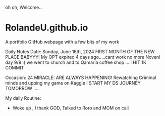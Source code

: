  oh oh, Welcome...
# RolandeU.github.io
A portfolio GitHub webpage with a few bits of my work

Daily Notes
Date: Sunday, June 16th, 2024
FIRST MONTH OF THE NEW PLACE BABYYY!
My OPT expired 4 days ago.....cant work no more 
Noveni day 9/9 :)
we went to church and to Qamaria coffee shop ...
I HIT 1K COMMIT


Occasion: 24
MIRACLE: ARE ALWAYS HAPPENING!
Rewatching Criminal minds and upping my game on Kaggle
I START MY DS JOURNEY TOMORROW .....

My daily Routine:
- Woke up , I thank GOD, Talked to Roro and MOM on call









